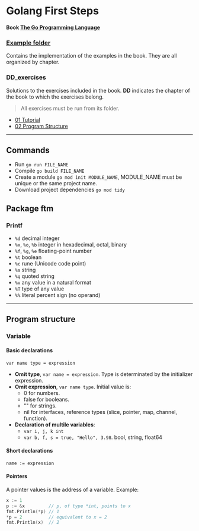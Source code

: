 # Golang First Steps

**Book [The Go Programming Language](http://www.gopl.io/)**

### [Example folder](https://github.com/franlopezm/golang_first_steps/tree/main/examples)
Contains the implementation of the examples in the book. They are all organized by chapter.

### DD_exercises
Solutions to the exercises included in the book. **DD** indicates the chapter of the book to which the exercises belong.

> All exercises must be run from its folder.

- [01 Tutorial](https://github.com/franlopezm/golang_first_steps/tree/main/01_exercises)
- [02 Program Structure](https://github.com/franlopezm/golang_first_steps/tree/main/02_exercises)

---

## Commands

- Run `go run FILE_NAME`
- Compile `go build FILE_NAME`
- Create a module `go mod init MODULE_NAME`, MODULE_NAME must be unique or the same project name.
- Download project dependencies `go mod tidy`

## Package ftm
### Printf
  - `%d`                decimal integer
  - `%x`, `%o`, `%b`    integer in hexadecimal, octal, binary
  - `%f`, `%g`, `%e`    floating-point number
  - `%t`                boolean
  - `%c`                rune (Unicode code point)
  - `%s`                string
  - `%q`                quoted string
  - `%v`                any value in a natural format
  - `%T`                type of any value
  - `%%`                literal percent sign (no operand)

---

## Program structure
### Variable
#### Basic declarations
`var name type = expression`

- **Omit type**, `var name = expression`. Type is determinated by the initializer expression.
- **Omit expression**, `var name type`. Initial value is:
  - 0 for numbers.
  - false for booleans.
  - "" for strings.
  - nil for interfaces, reference types (slice, pointer, map, channel, function).
- **Declaration of multile variables**:
  - `var i, j, k int`
  - `var b, f, s = true, "Hello", 3.98`. bool, string, float64

#### Short declarations
`name := expression`

#### Pointers
A pointer values is the address of a variable. Example:

```go
x := 1
p := &x         // p, of type *int, points to x
fmt.Println(*p) // 1
*p = 2          // equivalent to x = 2
fmt.Println(x)  // 2
```
